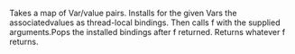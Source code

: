 Takes a map of Var/value pairs. Installs for the given Vars the associatedvalues as thread-local bindings. Then calls f with the supplied arguments.Pops the installed bindings after f returned. Returns whatever f returns.